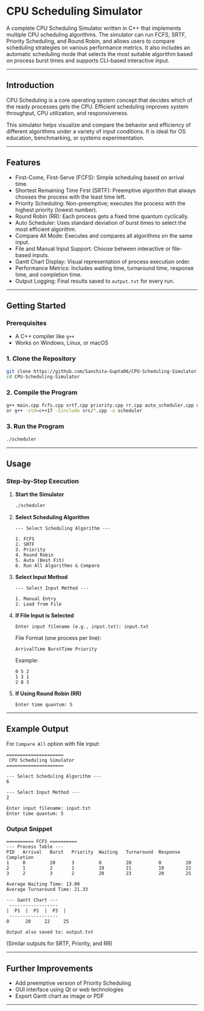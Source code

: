 # CPU Scheduling Simulator

A complete CPU Scheduling Simulator written in C++ that implements multiple CPU scheduling algorithms. The simulator can run FCFS, SRTF, Priority Scheduling, and Round Robin, and allows users to compare scheduling strategies on various performance metrics. It also includes an automatic scheduling mode that selects the most suitable algorithm based on process burst times and supports CLI-based interactive input.

---

## Introduction

CPU Scheduling is a core operating system concept that decides which of the ready processes gets the CPU. Efficient scheduling improves system throughput, CPU utilization, and responsiveness.

This simulator helps visualize and compare the behavior and efficiency of different algorithms under a variety of input conditions. It is ideal for OS education, benchmarking, or systems experimentation.

---

## Features

- First-Come, First-Serve (FCFS): Simple scheduling based on arrival time.  
- Shortest Remaining Time First (SRTF): Preemptive algorithm that always chooses the process with the least time left.  
- Priority Scheduling: Non-preemptive; executes the process with the highest priority (lowest number).  
- Round Robin (RR): Each process gets a fixed time quantum cyclically.  
- Auto Scheduler: Uses standard deviation of burst times to select the most efficient algorithm.  
- Compare All Mode: Executes and compares all algorithms on the same input.  
- File and Manual Input Support: Choose between interactive or file-based inputs.  
- Gantt Chart Display: Visual representation of process execution order.  
- Performance Metrics: Includes waiting time, turnaround time, response time, and completion time.  
- Output Logging: Final results saved to `output.txt` for every run.

---

## Getting Started

### Prerequisites

- A C++ compiler like `g++`
- Works on Windows, Linux, or macOS

### 1. Clone the Repository

```bash
git clone https://github.com/Sanchita-Gupta06/CPU-Scheduling-Simulator.git
cd CPU-Scheduling-Simulator
```

### 2. Compile the Program

```bash
g++ main.cpp fcfs.cpp srtf.cpp priority.cpp rr.cpp auto_scheduler.cpp utils.cpp -o scheduler
or g++ -std=c++17 -Iinclude src/*.cpp -o scheduler
```

### 3. Run the Program

```bash
./scheduler
```

---

## Usage

### Step-by-Step Execution

1. **Start the Simulator**

   ```bash
   ./scheduler
   ```

2. **Select Scheduling Algorithm**

   ```
   --- Select Scheduling Algorithm ---

   1. FCFS
   2. SRTF
   3. Priority
   4. Round Robin
   5. Auto (Best Fit)
   6. Run All Algorithms & Compare
   ```

3. **Select Input Method**

   ```
   --- Select Input Method ---

   1. Manual Entry
   2. Load from File
   ```

4. **If File Input is Selected**

   ```
   Enter input filename (e.g., input.txt): input.txt
   ```

   File Format (one process per line):

   ```
   ArrivalTime BurstTime Priority
   ```

   Example:

   ```
   0 5 2
   1 3 1
   2 8 3
   ```

5. **If Using Round Robin (RR)**

   ```
   Enter time quantum: 5
   ```

---

## Example Output

For `Compare All` option with file input:

```
=====================
 CPU Scheduling Simulator
=====================

--- Select Scheduling Algorithm ---
6

--- Select Input Method ---
2

Enter input filename: input.txt
Enter time quantum: 5
```

### Output Snippet

```
========== FCFS ==========
--- Process Table ---
PID   Arrival   Burst   Priority  Waiting   Turnaround  Response  Completion
1     0         20      3         0         20          0         20
2     1         2       1         19        21          19        22
3     2         3       2         20        23          20        25

Average Waiting Time: 13.00
Average Turnaround Time: 21.33

--- Gantt Chart ---
 ------------------
|  P1  |  P2  |  P3  |
 ------------------
0      20     22     25

Output also saved to: output.txt
```

(Similar outputs for SRTF, Priority, and RR)

---

## Further Improvements

- Add preemptive version of Priority Scheduling  
- GUI interface using Qt or web technologies  
- Export Gantt chart as image or PDF  

---